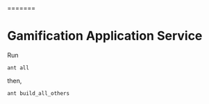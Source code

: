
=======
# Gamification Application Service

Run 
```
ant all
```
then,
 
```
ant build_all_others

```
